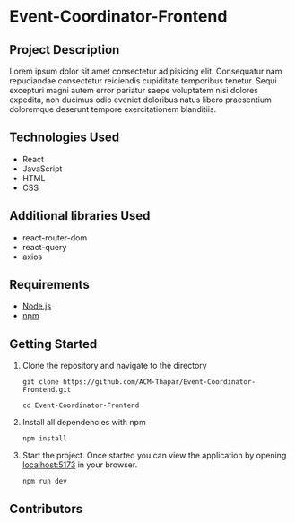 # Event-Coordinator-Frontend

## Project Description

Lorem ipsum dolor sit amet consectetur adipisicing elit. Consequatur nam repudiandae consectetur reiciendis cupiditate temporibus tenetur. Sequi excepturi magni autem error pariatur saepe voluptatem nisi dolores expedita, non ducimus odio eveniet doloribus natus libero praesentium doloremque deserunt tempore exercitationem blanditiis.

## Technologies Used

- React
- JavaScript
- HTML
- CSS

## Additional libraries Used

- react-router-dom
- react-query
- axios

## Requirements

- [Node.js](https://nodejs.org/en/)
- [npm](https://www.npmjs.com/)

## Getting Started

1. Clone the repository and navigate to the directory

    ```shell
    git clone https://github.com/ACM-Thapar/Event-Coordinator-Frontend.git

    cd Event-Coordinator-Frontend
    ```

2. Install all dependencies with npm

    ```shell
    npm install
    ```

3. Start the project. Once started you can view the application by opening [localhost:5173](http://localhost:5173) in your browser.

    ```shell
    npm run dev
    ```

## Contributors
